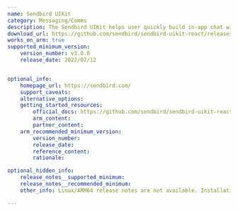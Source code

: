 ```yaml
---
name: Sendbird UIKit
category: Messaging/Comms
description: The Sendbird UIKit helps user quickly build in-app chat with customizable, pre-built UI components.
download_url: https://github.com/sendbird/sendbird-uikit-react/releases
works_on_arm: true
supported_minimum_version:
    version_number: v3.0.0
    release_date: 2022/07/12


optional_info:
    homepage_url: https://sendbird.com/
    support_caveats:
    alternative_options:
    getting_started_resources:
        official_docs: https://github.com/sendbird/sendbird-uikit-react?tab=readme-ov-file#installation
        arm_content:
        partner_content:
    arm_recommended_minimum_version:
        version_number:
        release_date:
        reference_content:
        rationale:

optional_hidden_info:
    release_notes__supported_minimum:
    release_notes__recommended_minimum:
    other_info: Linux/ARM64 release notes are not available. Installation and testing are done using released source code tar.

---
```


